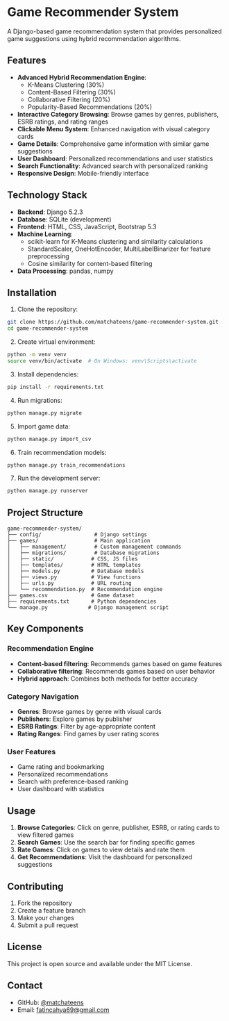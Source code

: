 # Game Recommender System

A Django-based game recommendation system that provides personalized game suggestions using hybrid recommendation algorithms.

## Features

- **Advanced Hybrid Recommendation Engine**: 
  - K-Means Clustering (30%)
  - Content-Based Filtering (30%)
  - Collaborative Filtering (20%)
  - Popularity-Based Recommendations (20%)
- **Interactive Category Browsing**: Browse games by genres, publishers, ESRB ratings, and rating ranges
- **Clickable Menu System**: Enhanced navigation with visual category cards
- **Game Details**: Comprehensive game information with similar game suggestions
- **User Dashboard**: Personalized recommendations and user statistics
- **Search Functionality**: Advanced search with personalized ranking
- **Responsive Design**: Mobile-friendly interface

## Technology Stack

- **Backend**: Django 5.2.3
- **Database**: SQLite (development)
- **Frontend**: HTML, CSS, JavaScript, Bootstrap 5.3
- **Machine Learning**: 
  - scikit-learn for K-Means clustering and similarity calculations
  - StandardScaler, OneHotEncoder, MultiLabelBinarizer for feature preprocessing
  - Cosine similarity for content-based filtering
- **Data Processing**: pandas, numpy

## Installation

1. Clone the repository:
```bash
git clone https://github.com/matchateens/game-recommender-system.git
cd game-recommender-system
```

2. Create virtual environment:
```bash
python -m venv venv
source venv/bin/activate  # On Windows: venv\Scripts\activate
```

3. Install dependencies:
```bash
pip install -r requirements.txt
```

4. Run migrations:
```bash
python manage.py migrate
```

5. Import game data:
```bash
python manage.py import_csv
```

6. Train recommendation models:
```bash
python manage.py train_recommendations
```

7. Run the development server:
```bash
python manage.py runserver
```

## Project Structure

```
game-recommender-system/
├── config/                 # Django settings
├── games/                  # Main application
│   ├── management/         # Custom management commands
│   ├── migrations/         # Database migrations
│   ├── static/            # CSS, JS files
│   ├── templates/         # HTML templates
│   ├── models.py          # Database models
│   ├── views.py           # View functions
│   ├── urls.py            # URL routing
│   └── recommendation.py  # Recommendation engine
├── games.csv              # Game dataset
├── requirements.txt       # Python dependencies
└── manage.py             # Django management script
```

## Key Components

### Recommendation Engine
- **Content-based filtering**: Recommends games based on game features
- **Collaborative filtering**: Recommends games based on user behavior
- **Hybrid approach**: Combines both methods for better accuracy

### Category Navigation
- **Genres**: Browse games by genre with visual cards
- **Publishers**: Explore games by publisher
- **ESRB Ratings**: Filter by age-appropriate content
- **Rating Ranges**: Find games by user rating scores

### User Features
- Game rating and bookmarking
- Personalized recommendations
- Search with preference-based ranking
- User dashboard with statistics

## Usage

1. **Browse Categories**: Click on genre, publisher, ESRB, or rating cards to view filtered games
2. **Search Games**: Use the search bar for finding specific games
3. **Rate Games**: Click on games to view details and rate them
4. **Get Recommendations**: Visit the dashboard for personalized suggestions

## Contributing

1. Fork the repository
2. Create a feature branch
3. Make your changes
4. Submit a pull request

## License

This project is open source and available under the MIT License.

## Contact

- GitHub: [@matchateens](https://github.com/matchateens)
- Email: fatincahya69@gmail.com
